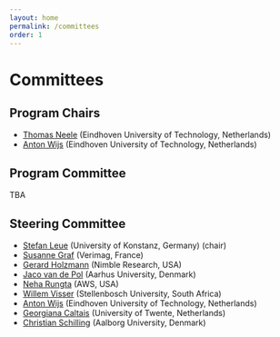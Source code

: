 ```yaml
---
layout: home
permalink: /committees
order: 1
---
```


# Committees


## Program Chairs

- [Thomas Neele](https://tneele.com/) (Eindhoven University of Technology, Netherlands)
- [Anton Wijs](https://www.win.tue.nl/~awijs/) (Eindhoven University of Technology, Netherlands)

## Program Committee

TBA

## Steering Committee

- [Stefan Leue](https://www.sen.uni-konstanz.de/members/prof-dr-stefan-leue/) (University of Konstanz, Germany) (chair)
- [Susanne Graf](http://www-verimag.imag.fr/~graf/) (Verimag, France)
- [Gerard Holzmann](https://spinroot.com/gerard/) (Nimble Research, USA)
- [Jaco van de Pol](https://cs.au.dk/~jaco/) (Aarhus University, Denmark)
- [Neha Rungta](https://www.amazon.science/author/neha-rungta) (AWS, USA)
- [Willem Visser](http://www.cs.sun.ac.za/~wvisser/) (Stellenbosch University, South Africa)
- [Anton Wijs](https://www.win.tue.nl/~awijs/) (Eindhoven University of Technology, Netherlands)
- [Georgiana Caltais](https://www.georgianacaltais.com/) (University of Twente, Netherlands)
- [Christian Schilling](https://www.christianschilling.net/) (Aalborg University, Denmark)
